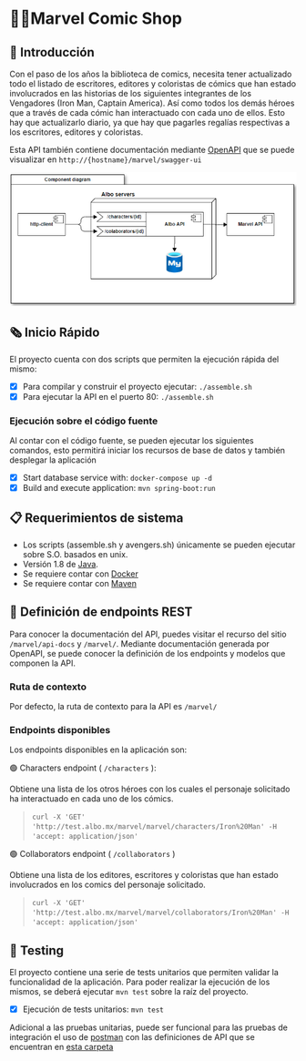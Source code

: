 # 🦸‍♂️Marvel Comic Shop

## 📌 Introducción

Con el paso de los años la biblioteca de comics, necesita tener actualizado todo el listado de escritores, editores y coloristas de cómics que han estado
involucrados en las historias de los siguientes integrantes de los Vengadores (Iron Man, Captain America). Así como todos los demás héroes que a través de
cada cómic han interactuado con cada uno de ellos. Esto hay que actualizarlo diario, ya que hay que pagarles regalías respectivas a los escritores,
editores y coloristas.

Esta API también contiene documentación mediante [OpenAPI](https://www.openapis.org) que se puede visualizar en `http://{hostname}/marvel/swagger-ui`

![component-diagram](doc/components-diagram.png)

## 🗞 Inicio Rápido

El proyecto cuenta con dos scripts que permiten la ejecución rápida del mismo:

- [x] Para compilar y construir el proyecto ejecutar: `./assemble.sh`
- [x] Para ejecutar la API en el puerto 80: `./assemble.sh`

### Ejecución sobre el código fuente

Al contar con el código fuente, se pueden ejecutar los siguientes comandos, esto permitirá iniciar los recursos de base de datos y también desplegar la
aplicación

- [x] Start database service with: `docker-compose up -d`
- [x] Build and execute application: `mvn spring-boot:run`

## 📋 Requerimientos de sistema

- Los scripts (assemble.sh y avengers.sh) únicamente se pueden ejecutar sobre S.O. basados en unix.
- Versión 1.8 de [Java](https://docs.oracle.com/javase/8/docs/technotes/guides/install/install_overview.html).
- Se requiere contar con [Docker](https://www.docker.com)
- Se requiere contar con [Maven](https://maven.apache.org)

## 🚪 Definición de endpoints REST

Para conocer la documentación del API, puedes visitar el recurso del sitio `/marvel/api-docs` y `/marvel/`. Mediante documentación generada por OpenAPI, se
puede conocer la definición de los endpoints y modelos que componen la API.

### Ruta de contexto

Por defecto, la ruta de contexto para la API es `/marvel/`

### Endpoints disponibles

Los endpoints disponibles en la aplicación son:

🟢 Characters endpoint ( `/characters` ):

Obtiene una lista de los otros héroes con los cuales el personaje solicitado ha interactuado en cada uno de los cómics.

> `curl -X 'GET' 'http://test.albo.mx/marvel/marvel/characters/Iron%20Man' -H 'accept: application/json'`

🟢 Collaborators endpoint ( `/collaborators` )

Obtiene una lista de los editores, escritores y coloristas que han estado involucrados en los comics del personaje solicitado.

> `curl -X 'GET' 'http://test.albo.mx/marvel/marvel/collaborators/Iron%20Man' -H 'accept: application/json'`

## 🧪 Testing

El proyecto contiene una serie de tests unitarios que permiten validar la funcionalidad de la aplicación. Para poder realizar la ejecución de los mismos,
se deberá ejecutar `mvn test` sobre la raíz del proyecto.

- [x] Ejecución de tests unitarios: `mvn test`

Adicional a las pruebas unitarias, puede ser funcional para las pruebas de integración el uso de [postman](https://www.postman.com) con las definiciones de
API que se encuentran en [esta carpeta](/doc/postman)